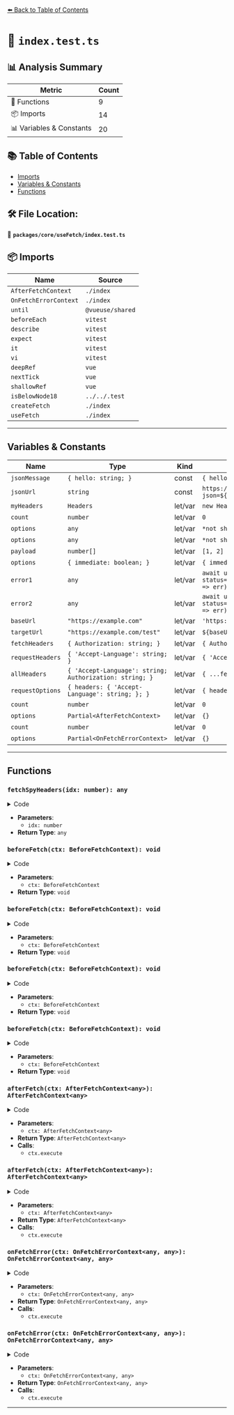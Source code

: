 [⬅️ Back to Table of Contents](../../../index.md)

# 📄 `index.test.ts`

## 📊 Analysis Summary

| Metric | Count |
|--------|-------|
| 🔧 Functions | 9 |
| 📦 Imports | 14 |
| 📊 Variables & Constants | 20 |

## 📚 Table of Contents

- [Imports](#imports)
- [Variables & Constants](#variables-constants)
- [Functions](#functions)

## 🛠️ File Location:
📂 **`packages/core/useFetch/index.test.ts`**

## 📦 Imports

| Name | Source |
|------|--------|
| `AfterFetchContext` | `./index` |
| `OnFetchErrorContext` | `./index` |
| `until` | `@vueuse/shared` |
| `beforeEach` | `vitest` |
| `describe` | `vitest` |
| `expect` | `vitest` |
| `it` | `vitest` |
| `vi` | `vitest` |
| `deepRef` | `vue` |
| `nextTick` | `vue` |
| `shallowRef` | `vue` |
| `isBelowNode18` | `../../.test` |
| `createFetch` | `./index` |
| `useFetch` | `./index` |


---

## Variables & Constants

| Name | Type | Kind | Value | Exported |
|------|------|------|-------|----------|
| `jsonMessage` | `{ hello: string; }` | const | `{ hello: 'world' }` | ✗ |
| `jsonUrl` | `string` | const | ``https://example.com?json=${encodeURI(JSON.stringify(jsonMessage))}`` | ✗ |
| `myHeaders` | `Headers` | let/var | `new Headers()` | ✗ |
| `count` | `number` | let/var | `0` | ✗ |
| `options` | `any` | let/var | `*not shown*` | ✗ |
| `options` | `any` | let/var | `*not shown*` | ✗ |
| `payload` | `number[]` | let/var | `[1, 2]` | ✗ |
| `options` | `{ immediate: boolean; }` | let/var | `{ immediate: false }` | ✗ |
| `error1` | `any` | let/var | `await useFetch('https://example.com?status=400', options).execute(true).catch(err => err)` | ✗ |
| `error2` | `any` | let/var | `await useFetch('https://example.com?status=600', options).execute(true).catch(err => err)` | ✗ |
| `baseUrl` | `"https://example.com"` | let/var | `'https://example.com'` | ✗ |
| `targetUrl` | `"https://example.com/test"` | let/var | ``${baseUrl}/test`` | ✗ |
| `fetchHeaders` | `{ Authorization: string; }` | let/var | `{ Authorization: 'test' }` | ✗ |
| `requestHeaders` | `{ 'Accept-Language': string; }` | let/var | `{ 'Accept-Language': 'en-US' }` | ✗ |
| `allHeaders` | `{ 'Accept-Language': string; Authorization: string; }` | let/var | `{ ...fetchHeaders, ...requestHeaders }` | ✗ |
| `requestOptions` | `{ headers: { 'Accept-Language': string; }; }` | let/var | `{ headers: requestHeaders }` | ✗ |
| `count` | `number` | let/var | `0` | ✗ |
| `options` | `Partial<AfterFetchContext>` | let/var | `{}` | ✗ |
| `count` | `number` | let/var | `0` | ✗ |
| `options` | `Partial<OnFetchErrorContext>` | let/var | `{}` | ✗ |


---

## Functions

### `fetchSpyHeaders(idx: number): any`

<details><summary>Code</summary>

```ts
function fetchSpyHeaders(idx = 0) {
  return (fetchSpy.mock.calls[idx][1]! as any).headers
}
```
</details>

- **Parameters**:
  - `idx: number`
- **Return Type**: `any`
### `beforeFetch(ctx: BeforeFetchContext): void`

<details><summary>Code</summary>

```ts
(ctx) => {
        options = ctx.options
      }
```
</details>

- **Parameters**:
  - `ctx: BeforeFetchContext`
- **Return Type**: `void`
### `beforeFetch(ctx: BeforeFetchContext): void`

<details><summary>Code</summary>

```ts
(ctx) => {
        options = ctx.options
      }
```
</details>

- **Parameters**:
  - `ctx: BeforeFetchContext`
- **Return Type**: `void`
### `beforeFetch(ctx: BeforeFetchContext): void`

<details><summary>Code</summary>

```ts
(ctx) => {
        options = ctx.options
      }
```
</details>

- **Parameters**:
  - `ctx: BeforeFetchContext`
- **Return Type**: `void`
### `beforeFetch(ctx: BeforeFetchContext): void`

<details><summary>Code</summary>

```ts
(ctx) => {
        options = ctx.options
      }
```
</details>

- **Parameters**:
  - `ctx: BeforeFetchContext`
- **Return Type**: `void`
### `afterFetch(ctx: AfterFetchContext<any>): AfterFetchContext<any>`

<details><summary>Code</summary>

```ts
(ctx) => {
        !count && ctx.execute()
        count++
        options = ctx
        return ctx
      }
```
</details>

- **Parameters**:
  - `ctx: AfterFetchContext<any>`
- **Return Type**: `AfterFetchContext<any>`
- **Calls**:
  - `ctx.execute`
### `afterFetch(ctx: AfterFetchContext<any>): AfterFetchContext<any>`

<details><summary>Code</summary>

```ts
(ctx) => {
        !count && ctx.execute()
        count++
        options = ctx
        return ctx
      }
```
</details>

- **Parameters**:
  - `ctx: AfterFetchContext<any>`
- **Return Type**: `AfterFetchContext<any>`
- **Calls**:
  - `ctx.execute`
### `onFetchError(ctx: OnFetchErrorContext<any, any>): OnFetchErrorContext<any, any>`

<details><summary>Code</summary>

```ts
(ctx) => {
        !count && ctx.execute()
        count++
        options = ctx
        return ctx
      }
```
</details>

- **Parameters**:
  - `ctx: OnFetchErrorContext<any, any>`
- **Return Type**: `OnFetchErrorContext<any, any>`
- **Calls**:
  - `ctx.execute`
### `onFetchError(ctx: OnFetchErrorContext<any, any>): OnFetchErrorContext<any, any>`

<details><summary>Code</summary>

```ts
(ctx) => {
        !count && ctx.execute()
        count++
        options = ctx
        return ctx
      }
```
</details>

- **Parameters**:
  - `ctx: OnFetchErrorContext<any, any>`
- **Return Type**: `OnFetchErrorContext<any, any>`
- **Calls**:
  - `ctx.execute`

---